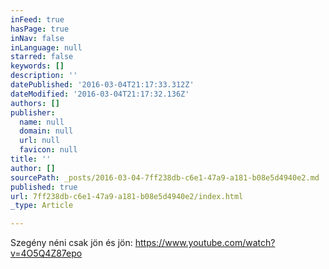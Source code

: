 ```yaml
---
inFeed: true
hasPage: true
inNav: false
inLanguage: null
starred: false
keywords: []
description: ''
datePublished: '2016-03-04T21:17:33.312Z'
dateModified: '2016-03-04T21:17:32.136Z'
authors: []
publisher:
  name: null
  domain: null
  url: null
  favicon: null
title: ''
author: []
sourcePath: _posts/2016-03-04-7ff238db-c6e1-47a9-a181-b08e5d4940e2.md
published: true
url: 7ff238db-c6e1-47a9-a181-b08e5d4940e2/index.html
_type: Article

---
```

Szegény néni csak jön és jön: https://www.youtube.com/watch?v=4O5Q4Z87epo